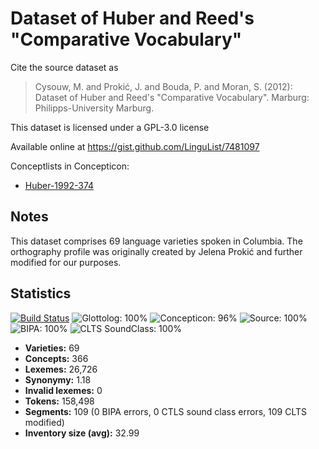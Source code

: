 # Dataset of Huber and Reed's "Comparative Vocabulary"

Cite the source dataset as

> Cysouw, M. and Prokić, J. and Bouda, P. and Moran, S. (2012): Dataset of Huber and Reed's "Comparative Vocabulary". Marburg: Philipps-University Marburg.

This dataset is licensed under a GPL-3.0 license

Available online at https://gist.github.com/LinguList/7481097

Conceptlists in Concepticon:
- [Huber-1992-374](http://concepticon.clld.org/contributions/Huber-1992-374)

## Notes

This dataset comprises 69 language varieties spoken in Columbia. The orthography profile was originally created by Jelena Prokić and further modified for our purposes.



## Statistics


[![Build Status](https://travis-ci.org/lexibank/hubercolumbian.svg?branch=master)](https://travis-ci.org/lexibank/hubercolumbian)
![Glottolog: 100%](https://img.shields.io/badge/Glottolog-100%25-brightgreen.svg "Glottolog: 100%")
![Concepticon: 96%](https://img.shields.io/badge/Concepticon-96%25-green.svg "Concepticon: 96%")
![Source: 100%](https://img.shields.io/badge/Source-100%25-brightgreen.svg "Source: 100%")
![BIPA: 100%](https://img.shields.io/badge/BIPA-100%25-brightgreen.svg "BIPA: 100%")
![CLTS SoundClass: 100%](https://img.shields.io/badge/CLTS%20SoundClass-100%25-brightgreen.svg "CLTS SoundClass: 100%")

- **Varieties:** 69
- **Concepts:** 366
- **Lexemes:** 26,726
- **Synonymy:** 1.18
- **Invalid lexemes:** 0
- **Tokens:** 158,498
- **Segments:** 109 (0 BIPA errors, 0 CTLS sound class errors, 109 CLTS modified)
- **Inventory size (avg):** 32.99
